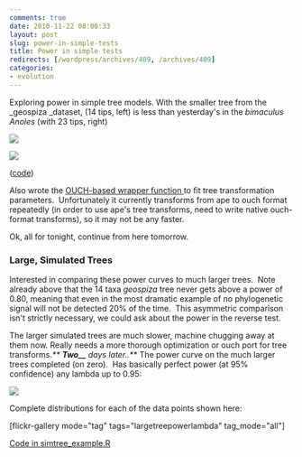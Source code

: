 ```yaml
---
comments: true
date: 2010-11-22 08:00:33
layout: post
slug: power-in-simple-tests
title: Power in simple tests
redirects: [/wordpress/archives/409, /archives/409]
categories:
- evolution
---
```


Exploring power in simple tree models. With the smaller tree from the _geospiza _dataset, (14 tips, left) is less than yesterday's in the _bimaculus Anoles_ (with 23 tips, right)

![]( http://farm5.staticflickr.com/4086/5196757723_3c7540af8e_o.png )


![]( http://farm5.staticflickr.com/4151/5197061110_d98d0e4ebe_o.png )


([code](https://github.com/cboettig/Comparative-Phylogenetics/commit/2e5c5d2b5c412550c75689d426bcdeb9a3274445#diff-1))

Also wrote the [OUCH-based wrapper function ](https://github.com/cboettig/Comparative-Phylogenetics/commit/2e5c5d2b5c412550c75689d426bcdeb9a3274445#diff-0)to fit tree transformation parameters.  Unfortunately it currently transforms from ape to ouch format repeatedly (in order to use ape's tree transforms, need to write native ouch-format transforms), so it may not be any faster.

Ok, all for tonight, continue from here tomorrow.


### Large, Simulated Trees


Interested in comparing these power curves to much larger trees.  Note already above that the 14 taxa _geospiza_ tree never gets above a power of 0.80, meaning that even in the most dramatic example of no phylogenetic signal will not be detected 20% of the time.  This asymmetric comparison isn't strictly necessary, we could ask about the power in the reverse test.

The larger simulated trees are much slower, machine chugging away at them now. Really needs a more thorough optimization or ouch port for tree transforms._** ****Two**__** days later..**_ The power curve on the much larger trees completed (on zero).  Has basically perfect power (at 95% confidence) any lambda up to 0.95:

![]( http://farm5.staticflickr.com/4127/5205838636_73b41eba30_o.png )


Complete distributions for each of the data points shown here:

[flickr-gallery mode="tag" tags="largetreepowerlambda" tag_mode="all"]

[Code in simtree_example.R](https://github.com/cboettig/Comparative-Phylogenetics/blob/e1e48e7bcb197ce0faed287a6835be9808805f93/pmc/demos/simtree_example.R)
